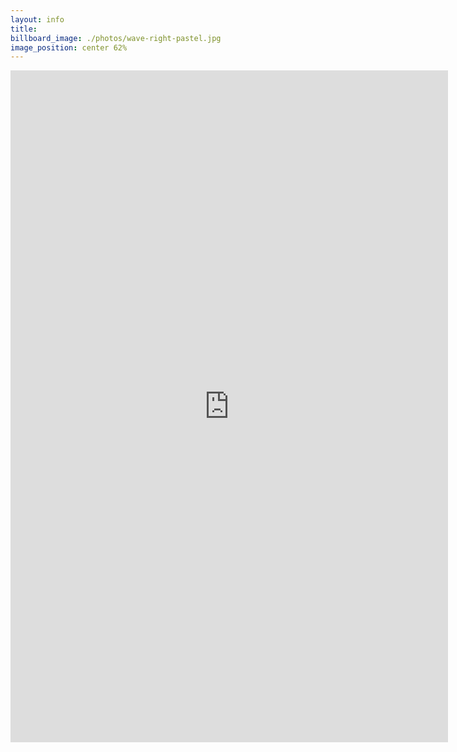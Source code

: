 ```yaml
---
layout: info
title: 
billboard_image: ./photos/wave-right-pastel.jpg
image_position: center 62%
---
```

<iframe src="https://docs.google.com/forms/d/e/1FAIpQLSdpiyH0sd4itq2MerhRT2WL9WInMPvOhqgHUgqBeTqUPvuZOQ/viewform?embedded=true" width="700" height="1075" frameborder="0" marginheight="0" marginwidth="0">Loading…</iframe>
